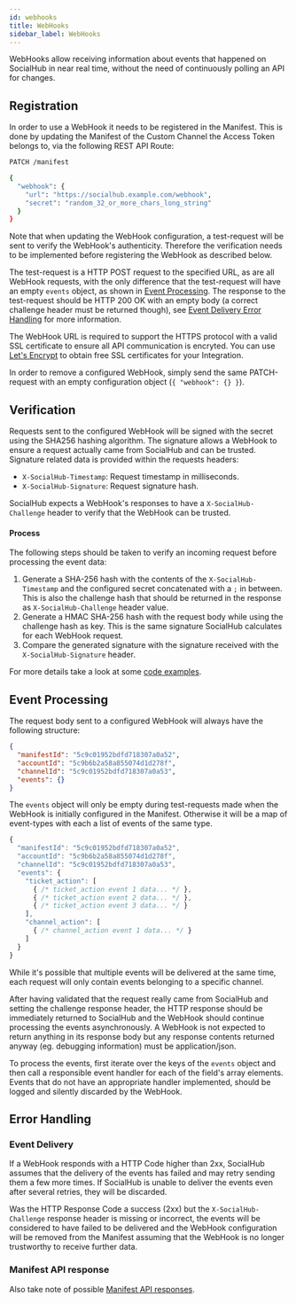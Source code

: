 ```yaml
---
id: webhooks
title: WebHooks
sidebar_label: WebHooks
---
```


WebHooks allow receiving information about events that happened on SocialHub in near real time, without the need of continuously polling an API for changes.

## Registration

In order to use a WebHook it needs to be registered in the Manifest. This is done by updating the Manifest of the Custom Channel the Access Token belongs to, via the following REST API Route:

```bash
PATCH /manifest

{
  "webhook": {
    "url": "https://socialhub.example.com/webhook",
    "secret": "random_32_or_more_chars_long_string"
  }
}
```

Note that when updating the WebHook configuration, a test-request will be sent to verify the WebHook's authenticity. Therefore the verification needs to be implemented before registering the WebHook as described below.

The test-request is a HTTP POST request to the specified URL, as are all WebHook requests, with the only difference that the test-request will have an empty `events` object, as shown in [Event Processing](#event-processing). The response to the test-request should be HTTP 200 OK with an empty body (a correct challenge header must be returned though), see [Event Delivery Error Handling](#event-delivery) for more information.

The WebHook URL is required to support the HTTPS protocol with a valid SSL certificate to ensure all API communication is encryted. You can use [Let's Encrypt](https://letsencrypt.org/) to obtain free SSL certificates for your Integration.

In order to remove a configured WebHook, simply send the same PATCH-request with an empty configuration object (`{ "webhook": {} }`).

## Verification

Requests sent to the configured WebHook will be signed with the secret using the SHA256 hashing algorithm.
The signature allows a WebHook to ensure a request actually came from SocialHub and can be trusted.
Signature related data is provided within the requests headers:
- `X-SocialHub-Timestamp`: Request timestamp in milliseconds.
- `X-SocialHub-Signature`: Request signature hash.

SocialHub expects a WebHook's responses to have a `X-SocialHub-Challenge` header to verify that the WebHook can be trusted.

#### Process

The following steps should be taken to verify an incoming request before processing the event data:

1. Generate a SHA-256 hash with the contents of the `X-SocialHub-Timestamp` and the configured secret concatenated with a `;` in between. This is also the challenge hash that should be returned in the response as `X-SocialHub-Challenge` header value.
2. Generate a HMAC SHA-256 hash with the request body while using the challenge hash as key. This is the same signature SocialHub calculates for each WebHook request.
3. Compare the generated signature with the signature received with the `X-SocialHub-Signature` header.

For more details take a look at some [code examples](misc/signature-code-examples).

## Event Processing

The request body sent to a configured WebHook will always have the following structure:

```json
{
  "manifestId": "5c9c01952bdfd718307a0a52",
  "accountId": "5c9b6b2a58a855074d1d278f",
  "channelId": "5c9c01952bdfd718307a0a53",
  "events": {}
}
```

The `events` object will only be empty during test-requests made when the WebHook is initially configured in the Manifest. Otherwise it will be a map of event-types with each a list of events of the same type.

```javascript
{
  "manifestId": "5c9c01952bdfd718307a0a52",
  "accountId": "5c9b6b2a58a855074d1d278f",
  "channelId": "5c9c01952bdfd718307a0a53",
  "events": {
    "ticket_action": [
      { /* ticket_action event 1 data... */ },
      { /* ticket_action event 2 data... */ },
      { /* ticket_action event 3 data... */ }
    ],
    "channel_action": [
      { /* channel_action event 1 data... */ }
    ]
  }
}
```

While it's possible that multiple events will be delivered at the same time, each request will only contain events belonging to a specific channel.

After having validated that the request really came from SocialHub and setting the challenge response header, the HTTP response should be immediately returned to SocialHub and the WebHook should continue processing the events asynchronously. A WebHook is not expected to return anything in its response body but any response contents returned anyway (eg. debugging information) must be application/json.

To process the events, first iterate over the keys of the `events` object and then call a responsible event handler for each of the field's array elements. Events that do not have an appropriate handler implemented, should be logged and silently discarded by the WebHook.

## Error Handling

### Event Delivery

If a WebHook responds with a HTTP Code higher than 2xx, SocialHub assumes that the delivery of the events has failed and may retry sending them a few more times. If SocialHub is unable to deliver the events even after several retries, they will be discarded.

Was the HTTP Response Code a success (2xx) but the `X-SocialHub-Challenge` response header is missing or incorrect, the events will be considered to have failed to be delivered and the WebHook configuration will be removed from the Manifest assuming that the WebHook is no longer trustworthy to receive further data.

### Manifest API response

Also take note of possible [Manifest API responses](general/manifest-api#responses).